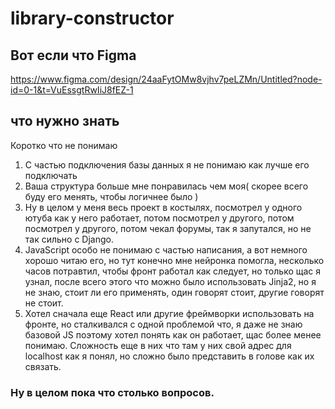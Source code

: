 # library-constructor
## Вот если что Figma 
https://www.figma.com/design/24aaFytOMw8vjhv7peLZMn/Untitled?node-id=0-1&t=VuEssgtRwIiJ8fEZ-1
## что нужно знать
Коротко что не понимаю
 1. С частью подключения базы данных я не понимаю как лучше его подключать
 2. Ваша структура больше мне понравилась чем моя( скорее всего буду его менять, чтобы логичнее было )
 3. Ну в целом у меня весь проект в костылях, посмотрел у одного ютуба как у него работает, потом посмотрел у другого, потом посмотрел у другого, потом чекал форумы, так я запутался, но не так сильно с Django.
 4. JavaScript особо не понимаю с частью написания, а вот немного хорошо читаю его, но тут конечно мне нейронка помогла, несколько часов потравтил, чтобы фронт работал как следует, но только щас я узнал, после всего этого что можно было использовать Jinja2, но я не знаю, стоит ли его применять, один говорят стоит, другие говорят не стоит.
 5. Хотел сначала еще React или другие фреймворки использовать на фронте, но сталкивался с одной проблемой что, я даже не знаю базовой JS поэтому хотел понять как он работает, щас более менее понимаю. Сложность еще в них что там у них свой адрес для localhost как я понял, но сложно было представить в голове как их связать.
### Ну в целом пока что столько вопросов.
